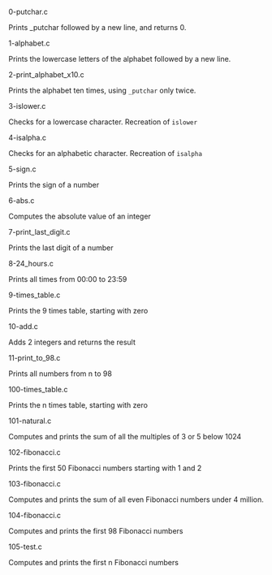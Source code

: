 0-putchar.c

Prints _putchar followed by a new line, and returns 0.

1-alphabet.c

Prints the lowercase letters of the alphabet followed by a new line.

2-print_alphabet_x10.c

Prints the alphabet ten times, using ``_putchar`` only twice.

3-islower.c

Checks for a lowercase character. Recreation of ``islower``

4-isalpha.c

Checks for an alphabetic character. Recreation of ``isalpha``

5-sign.c

Prints the sign of a number

6-abs.c

Computes the absolute value of an integer

7-print_last_digit.c

Prints the last digit of a number

8-24_hours.c

Prints all times from 00:00 to 23:59

9-times_table.c

Prints the 9 times table, starting with zero

10-add.c

Adds 2 integers and returns the result

11-print_to_98.c

Prints all numbers from n to 98

100-times_table.c

Prints the n times table, starting with zero

101-natural.c

Computes and prints the sum of all the multiples of 3 or 5 below 1024

102-fibonacci.c

Prints the first 50 Fibonacci numbers starting with 1 and 2

103-fibonacci.c

Computes and prints the sum of all even Fibonacci numbers under 4 million.

104-fibonacci.c

Computes and prints the first 98 Fibonacci numbers

105-test.c

Computes and prints the first n Fibonacci numbers


